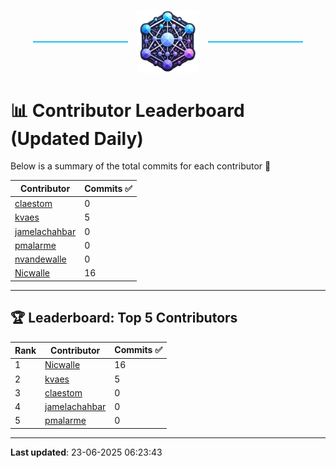 <p align="center">
  <span style="display: inline-block; width: 30%; border-top: 2px solid #1bbfed; vertical-align: middle;"></span>
  <img src="../logo/belengexplogo.png" alt="Innersource Logo" style="width:20%; vertical-align: middle; margin: 0 10px;" />
  <span style="display: inline-block; width: 30%; border-top: 2px solid #1bbfed; vertical-align: middle;"></span>
</p> 

# 📊 Contributor Leaderboard (Updated Daily)

Below is a summary of the total commits for each contributor 🚀

| Contributor  | Commits ✅ |
|-------------| --------|
| [claestom](https://github.com/claestom) | 0 | 
| [kvaes](https://github.com/kvaes) | 5 | 
| [jamelachahbar](https://github.com/jamelachahbar) | 0 | 
| [pmalarme](https://github.com/pmalarme) | 0 | 
| [nvandewalle](https://github.com/nvandewalle) | 0 | 
| [Nicwalle](https://github.com/Nicwalle) | 16 | 

----

## 🏆 Leaderboard: Top 5 Contributors 

| Rank | Contributor | Commits ✅ |
|------|-------------|---------|
| 1 | [Nicwalle](https://github.com/Nicwalle) | 16 |
| 2 | [kvaes](https://github.com/kvaes) | 5 |
| 3 | [claestom](https://github.com/claestom) | 0 |
| 4 | [jamelachahbar](https://github.com/jamelachahbar) | 0 |
| 5 | [pmalarme](https://github.com/pmalarme) | 0 |

----

**Last updated**: 23-06-2025 06:23:43
